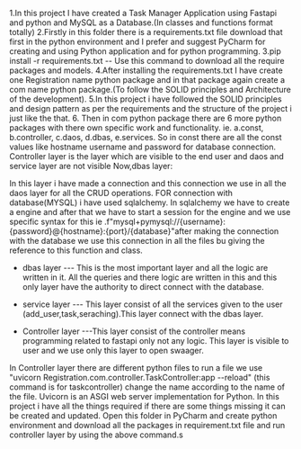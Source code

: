 1.In this project I have created a Task Manager Application using Fastapi and python and MySQL as a Database.(In classes and functions format totally)
2.Firstly in this folder there is a requirements.txt file download that first in the python environment and I prefer and suggest PyCharm for creating and using  Python application and for python programming.
3.pip install -r requirements.txt -- Use this command to download all the require packages and models.
4.After installing the requirements.txt I have create one Registration name python package and in that package again create a com name python package.(To follow the SOLID principles and Architecture of the development).
5.In this project i have followed the SOLID principles and design pattern as per the requirements and the structure of the project i just like the that.
6. Then in com python package there are 6 more python packages with there own specific work and functionality.
ie. a.const,
    b.controller,
    c.daos,
    d.dbas,
    e.services.
So in const there are all the const values like hostname username and password for database connection.
Controller layer is the layer which are visible to the end user and daos and service layer are not visible 
Now,dbas layer:

In this layer i have made a connection and this connection we use in all the daos layer for all the CRUD operations.
FOR connection with database(MYSQL) i have used sqlalchemy.
In sqlalchemy we have to create a engine and after that we have to start a session for the engine and we use specific syntax for this 
ie .f"mysql+pymysql://{username}:{password}@{hostname}:{port}/{database}"after making the connection with the database we use this connection in all the files bu giving the reference to this function and class.


* dbas layer --- This is the most important layer and all the logic are written in it. All the queries and there logic are written in this and this only layer have the authority to direct connect with the database.

* service layer --- This layer consist of all the services given to the user (add_user,task,seraching).This layer connect with the dbas layer.
* Controller layer ---This layer consist of the controller means programming related to fastapi only not any logic. This layer is visible to user and we use only this layer to open swaager.

In Controller layer there are different python files to run a file we use "uvicorn Registration.com.controller.TaskController:app --reload" (this command is for taskcontroller) change the name according to the name of the file.
Uvicorn is an ASGI web server implementation for Python. 
In this project i have all the things required if there are some things missing it can be created and updated.
Open this folder in PyCharm and create python environment and download all the packages in requirement.txt file and run controller layer by using the above command.s



